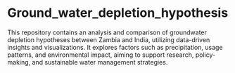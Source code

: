 # Ground_water_depletion_hypothesis
This repository contains an analysis and comparison of groundwater depletion hypotheses between Zambia and India, utilizing data-driven insights and visualizations. It explores factors such as precipitation, usage patterns, and environmental impact, aiming to support research, policy-making, and sustainable water management strategies. 
